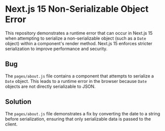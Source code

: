 # Next.js 15 Non-Serializable Object Error

This repository demonstrates a runtime error that can occur in Next.js 15 when attempting to serialize a non-serializable object (such as a `Date` object) within a component's render method.  Next.js 15 enforces stricter serialization to improve performance and security.

## Bug
The `pages/about.js` file contains a component that attempts to serialize a `Date` object. This leads to a runtime error in the browser because `Date` objects are not directly serializable to JSON.

## Solution
The `pages/about.js` file demonstrates a fix by converting the date to a string before serialization, ensuring that only serializable data is passed to the client.